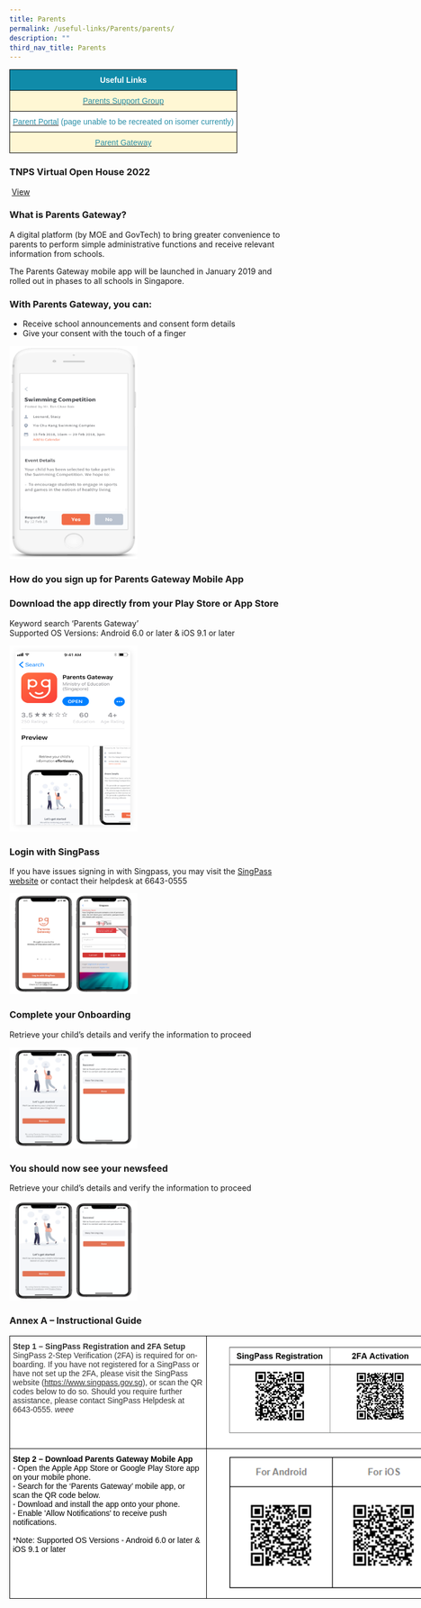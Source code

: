```yaml
---
title: Parents
permalink: /useful-links/Parents/parents/
description: ""
third_nav_title: Parents
---
```

<style type="text/css">
.tg  {border-collapse:collapse;border-spacing:0;margin:0px auto;}
.tg td{border-color:black;border-style:solid;border-width:1px;font-family:Arial, sans-serif;font-size:14px;
  overflow:hidden;padding:10px 5px;word-break:normal;}
.tg th{border-color:black;border-style:solid;border-width:1px;font-family:Arial, sans-serif;font-size:14px;
  font-weight:normal;overflow:hidden;padding:10px 5px;word-break:normal;}
.tg .tg-0icb{background-color:#FFF;color:#288EA7;text-align:center;vertical-align:top}
.tg .tg-0qrm{background-color:#108BA9;color:#FFF;font-weight:bold;text-align:center;vertical-align:middle}
.tg .tg-0fxk{background-color:#FFF7D4;color:#288EA7;text-align:center;vertical-align:top}
</style>
<table class="tg">
<tbody>
  <tr>
    <td class="tg-0qrm"><span style="color:#FFF;background-color:#108BA9">Useful Links</span></td>
  </tr>
  <tr>
    <td class="tg-0fxk"><a href="/useful-links/Parents/parents-support-group/"><span style="text-decoration:none;color:#288EA7">Parents Support Group</span></a></td>
  </tr>
  <tr>
    <td class="tg-0icb"><a href="insertlinkhere"><span style="text-decoration:none;color:#288EA7">Parent Portal</span></a> (page unable to be recreated on isomer currently)</td>
  </tr>
  <tr>
    <td class="tg-0fxk"><a href="https://pg.moe.edu.sg/"><span style="text-decoration:none;color:#288EA7">Parent Gateway</span></a></td>
  </tr>
</tbody>
</table>

### TNPS Virtual Open House 2022

 [View](https://drive.google.com/file/d/1JC3zKyH-zOOtHOi0Qgd6JQQRxMnyLgQO/view)
 
 ### What is Parents Gateway?
 
A digital platform (by MOE and GovTech) to bring greater convenience to parents to perform simple administrative functions and receive relevant information from schools.

The Parents Gateway mobile app will be launched in January 2019 and rolled out in phases to all schools in Singapore.

### With Parents Gateway, you can:
* Receive school announcements and consent form details
* Give your consent with the touch of a finger

<img src="/images/Parents%20Gateway_1.png" 
     style="width:45%">


### How do you sign up for Parents Gateway Mobile App

### Download the app directly from your Play Store or App Store
Keyword search ‘Parents Gateway’    
Supported OS Versions: Android 6.0 or later & iOS 9.1 or later

<img src="/images/Parents%20Gateway_2.png" 
     style="width:45%">

### Login with SingPass
If you have issues signing in with Singpass, you may visit the [SingPass website](https://www.singpass.gov.sg/spauth/login/loginpage?URL=/&TAM_OP=login) or contact their helpdesk at 6643-0555

<img src="/images/Parents%20Gateway_3-4.png" 
     style="width:45%">


### Complete your Onboarding
Retrieve your child’s details and verify the information to proceed

<img src="/images/Parents%20Gateway_5-6.png" 
     style="width:45%">

### You should now see your newsfeed
Retrieve your child’s details and verify the information to proceed

<img src="/images/Parents%20Gateway_7-8.png" 
     style="width:45%">
		 
		 

### Annex A – Instructional Guide

<style type="text/css">
.tg  {border-collapse:collapse;border-spacing:0;margin:0px auto;}
.tg td{border-color:black;border-style:solid;border-width:1px;font-family:Arial, sans-serif;font-size:14px;
  overflow:hidden;padding:10px 5px;word-break:normal;}
.tg th{border-color:black;border-style:solid;border-width:1px;font-family:Arial, sans-serif;font-size:14px;
  font-weight:normal;overflow:hidden;padding:10px 5px;word-break:normal;}
.tg .tg-ktyi{background-color:#FFF;text-align:left;vertical-align:top}
.tg .tg-f4yw{background-color:#FFF;text-align:center;vertical-align:middle}
.tg .tg-x1qm{background-color:#FFF;color:#000000;text-align:left;vertical-align:top}
</style>
<table class="tg" style="undefined;table-layout: fixed; width: 800px">
<colgroup>
<col style="width: 350px">
<col style="width: 450px">
</colgroup>
<tbody>
  <tr>
    <td class="tg-ktyi"><span style="font-weight:bold;color:#333">Step 1 – SingPass Registration and 2FA Setup</span><br><span style="color:#333">SingPass 2-Step Verification (2FA) is required for on-boarding. If you have not registered for a SingPass or have not set up the 2FA, please visit the SingPass website (</span><a href="https://www.singpass.gov.sg/" target="_blank" rel="noopener noreferrer"><span style="color:#333">https://www.singpass.gov.sg</span></a><span style="color:#333">), or scan the QR codes below to do so. Should you require further assistance, please contact SingPass Helpdesk at 6643-0555. </span><span style="font-style:italic;color:#333">weee</span></td>
    <td class="tg-f4yw"><img src="/images/SingPass.png" 
     style="width:85%"></td>
  </tr>
  <tr>
    <td class="tg-x1qm"><span style="font-weight:bold">Step 2 – Download Parents Gateway Mobile App</span><br>- Open the Apple App Store or Google Play Store app on your mobile phone.<br>- Search for the ‘Parents Gateway’ mobile app, or scan the QR code below.<br>- Download and install the app onto your phone.<br>- Enable 'Allow Notifications' to receive push notifications.<br><br>*Note: Supported OS Versions - Android 6.0 or later &amp; iOS 9.1 or later</td>
    <td class="tg-f4yw"><img src="/images/Android_iOS.png" 
     style="width:85%"></td>
  </tr>
</tbody>
</table>